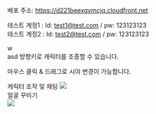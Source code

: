 배포 주소: https://d221beexgvmcjq.cloudfront.net  

테스트 계정1 : Id: test1@test.com / pw: 123123123  
테스트 계정2 : Id: test2@test.com / pw: 123123123  

 w  
asd  방향키로 캐릭터를 조종할 수 있습니다.

마우스 클릭 & 드래그로 시야 변경이 가능합니다.  

  
캐릭터 조작 및 채팅
<img src = "https://github.com/HyunSu3949/boolmung-client-v1/assets/112445899/c34230d1-9e97-47b8-8835-3f002ea06f1b">  
얼굴 꾸미기  
<img src = "https://github.com/HyunSu3949/boolmung-client-v1/assets/112445899/c8b880a3-6368-4698-8215-511ea020e63a">

